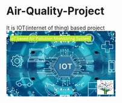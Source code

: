 # Air-Quality-Project
It is IOT(internet of thing) based project
<br>
![Circuit Diagram](https://github.com/akankshapingale1407/Air-Quality-Project/blob/main/Air.jpg)
